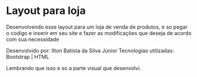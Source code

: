 # Layout para loja

Desenvolvendo esse layout para um loja de venda de produtos, e so pegar o codigo e inserir em seu site e fazer as modificações que deseja de acordo com sua necessidade

Desenvolvido por: Ilton Batista da Silva Júnior
Tecnologias utilizadas: Bootstrap | HTML

Lembrando que isso e so a parte visual que desenvolvi.
